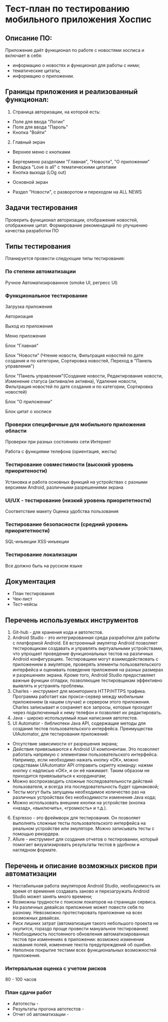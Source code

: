 # Тест-план по тестированию мобильного приложения Хоспис

## Описание ПО:
Приложение даёт функционал по работе с новостями хосписа и включает в себя:

* информацию о новостях и функционал для работы с ними;
* тематические цитаты;
* информацию о приложении.

## Границы приложения и реализованный функционал:

1. Страница авторизации, на которой есть:
* Поле для ввода "Логин"
* Поле для ввода "Пароль"
* Кнопка "Войти"
2. Главный экран
* Верхнее меню с кнопками
 - Бергерменю разделами "Главная", "Новости", "О приложении"
 - Вкладка "Love is all" с тематическими цитатами
 - Кнопка выхода (LOg out)
* Основной экран
 - Раздел "Новости", с разворотом и переходом на ALL NEWS

## Задачи тестирования
Проверить функционал авторизации, отображение новостей, отображение цитат.
Формирование рекомендаций по улучшению качества разработки ПО

## Типы тестирования

Планируется провести следующие типы тестирования:

### По степени автоматизации

Ручное
Автоматизированное (smoke UI, регресс UI)

### Функциональное тестирование

Загрузка приложения

Авторизация

Выход из приложения

Меню приложения

Блок "Главная"

Блок "Новости" (Чтение новости, Фильтрация новостей по дате создания и по категории, Сортировка новостей, Переход в "Панель управления")

Блок "Панель управления"(Создание новости, Редактирование новости, Изменение статуса (активна/не активна), Удаление новости, Фильтрация новостей по дате создания и по категории, Сортировка новостей)

Блок "О приложении"

Блок цитат о хосписе

### Проверки специфичные для мобильного приложения области

Проверки при разных состояниях сети Интернет

Работа с функциями телефона (ориентация, жесты)

### Тестирование совместимости (высокий уровень приоритености)

Установка и работа основных функций на устройствах с разными версиями Android, различными разрешениями экрана

### UI/UX - тестирование (низкий уровень приоритетности)

Соответствие макету
Оценка удобства пользования

### Тестирование безопасности (средний уровень приоритетности)

SQL-инъекции
XSS-инъекции

### Тестирование локализации

Все должно быть на русском языке
  

## Документация
* План тестирования
* Чек-лист
* Тест-кейсы


## Перечень используемых инструментов
1. Git-hub - для хранения кода и автотестов.
2. Android Studio - это интегрированная среда разработки для работы с платформой Android. Её встроенный эмулятор Android позволяет тестировщикам создавать и управлять виртуальными устройствами, что упрощает проведение функциональных тестов на различных Android конфигурациях. Тестировщики могут взаимодействовать с приложением в эмуляторе, проверять элементы пользовательского интерфейса и оценивать поведение приложения на разных размерах и разрешениях экрана. Кроме того, Android Studio предоставляет важные функции отладки, позволяющие тестировщикам эффективно выявлять и устранять проблемы.
3. Charles - инструмент для мониторинга HTTP/HTTPS трафика. Программа работает как прокси-сервер между мобильным приложением (в нашем случае) и сервером этого приложения. Charles записывает и сохраняет все запросы, которые проходят через подключенный к нему телефон и позволяет их редактировать.
4. Java - широко используемый язык написания автотестов.
5. UI Automator - библиотеки Java API, содержащие методы для создания тестов пользовательского интерфейса. 
Преимущества UIAutomator, для тестирования приложений:
 * Отсутствие зависимости от разрешения экрана;
 * Действия привязываются к Android UI компонентам. Это позволяет работать напрямую с элементами пользовательского интерфейса. Например, если необходимо нажать кнопку «ОК», можно средствами UIAutomator API отправить скрипту команду: нажми кнопку с надписью «ОК», и он её нажимает. Таким образом не приходится привязываться к координатам;
 * Можно воспроизводить сложные последовательности действий пользователя, и всегда эта последовательность будет одинаковой;
 * Тесты могут быть запущены необходимое количество раз на различных устройствах без необходимости изменения Java кода;
 * Можно использовать внешние кнопки на устройстве (кнопка «назад», «выключить», «громкость» и т.д.).
6. Espresso - это фреймворк для тестирования. Он позволяет выполнять сложные тесты пользовательского интерфейса на реальном устройстве или эмуляторе. Можно записывать тесты с помощью рекордера.
7. Allure - инструмент для создания отчетов о тестировании, который помогает визуализировать результаты тестов в удобном и наглядном формате. 

## Перечень и описание возможных рисков при автоматизации

* Нестабильная работа эмуляторов Android Studio, необходимость их время от времения создавать заново и перезагружать Android Studio может занять много времени;
* Возможны трудности с поиском локаторов на страницах сервиса.
* На различных девайсах приложение может повести себя по разному. Невозможно протестировать приложение на всех возможных девайсах.
* Риск лишних затрат (автоматизация такого небольшого проекта не окупится, гораздо проще провести мануальное тестирование)
* Необходимость постоянного обновления автоматизированных тестов при изменениях в приложении: возможно изменение названия полей, изменение текста предупреждений об ошибке.
* Неполное покрытие тестами всех функциональных возможностей приложения.

### Интервальная оценка с учетом рисков

80 - 100 часов

### План сдачи работ
* Автотесты - 
* Результаты прогона автотестов - 
* Отчет об автоматизации - 